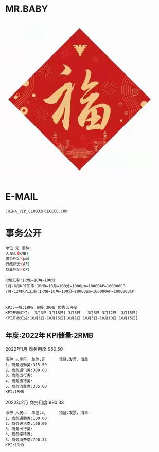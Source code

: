 MR.BABY
======

![image](docs/image/loveF.jpg)

E-MAIL
======

```bash
CHINA_VIP_CLUB33@CECCCC.COM
```

事务公开
======

```bash
单位:元 币种:
人民币(RMB)
事务积分(μm)
行政积分(AP)
商业积分(CP)

RMB汇率:1RMB=10角=100分
1月-6月KPI汇率:1RMB=10角=100分=1000μm=10000AP=100000CP
7月-12月KPI汇率:1RMB=10角=100分=10000μm=100000AP=1000000CP


KPI:一般:1RMB 良好:3RMB 优秀:5RMB
KPI开市汇兑:  3月3日-3月15日[ 3月3日   3月5日-3月12日  3月15日]  
KPI开市汇兑:10月1日-10月15日[10月1日 10月3日-10月10日 10月15日] 


```

年度:2022年  KPI储量:2RMB
---

2022年1月   商务用度:950.50
```bash
币种:人民币  单位:元      凭证:发票、消单
1、商务通勤类:315.50
2、商务通讯类:300.00
3、商务出行类:
4、商务接待类:
5、商务消费类:335.00
KPI:1RMB
```

2022年2月   商务用度:990.33
```bash
币种:人民币  单位:元      凭证:发票、消单
1、商务通勤类:100.00
2、商务通讯类:100.00
3、商务出行类:
4、商务接待类:
5、商务消费类:790.33
KPI:1RMB
```





















